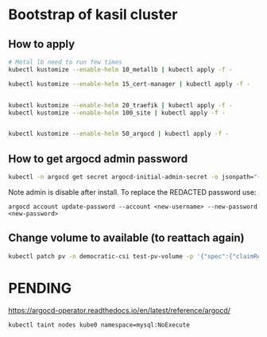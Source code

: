 # Bootstrap of kasil cluster


## How to apply

```bash
# Metal lb need to run few times
kubectl kustomize --enable-helm 10_metallb | kubectl apply -f -

kubectl kustomize --enable-helm 15_cert-manager | kubectl apply -f -


kubectl kustomize --enable-helm 20_traefik | kubectl apply -f -
kubectl kustomize --enable-helm 100_site | kubectl apply -f -


kubectl kustomize --enable-helm 50_argocd | kubectl apply -f -
```


## How to get argocd admin password

```bash
kubectl -n argocd get secret argocd-initial-admin-secret -o jsonpath="{.data.password}" | base64 -d
```

Note admin is disable after install. To replace the REDACTED password use:
```
argocd account update-password --account <new-username> --new-password <new-password>
```

## Change volume to available (to reattach again)

```bash
kubectl patch pv -n democratic-csi test-pv-volume -p '{"spec":{"claimRef": null}}'
```

# PENDING

https://argocd-operator.readthedocs.io/en/latest/reference/argocd/
```
kubectl taint nodes kube0 namespace=mysql:NoExecute
```